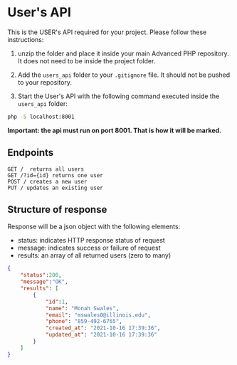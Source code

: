 # User's API

This is the USER's API required for your project.  Please follow these instructions:

1. unzip the folder and place it inside your main Advanced PHP repository.  It does not need to be inside the project folder.

2. Add the `users_api` folder to your `.gitignore` file.  It should not be pushed to your repository.

3. Start the User's API with the following command executed inside the `users_api` folder:

```bash
php -S localhost:8001
```

**Important: the api must run on port 8001.  That is how it will be marked.**

## Endpoints

```text
GET /  returns all users
GET /?id={id} returns one user
POST / creates a new user
PUT / updates an existing user
```

## Structure of response

Response will be a json object with the following elements:

* status: indicates HTTP response status of request
* message: indicates success or failure of request
* results: an array of all returned users (zero to many)

```json
{
    "status":200,
    "message":"OK",
    "results": [
        {
            "id":1,
            "name": "Monah Swales",
            "email": "mswales0@illinois.edu",
            "phone": "859-492-6765", 
            "created_at": "2021-10-16 17:39:36",
            "updated_at": "2021-10-16 17:39:36"
        }
    ]
}
```